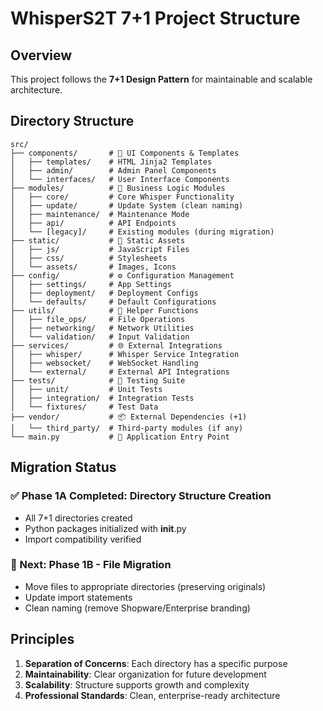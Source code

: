 # WhisperS2T 7+1 Project Structure

## Overview
This project follows the **7+1 Design Pattern** for maintainable and scalable architecture.

## Directory Structure

```
src/
├── components/       # 🎨 UI Components & Templates
│   ├── templates/    # HTML Jinja2 Templates
│   ├── admin/        # Admin Panel Components
│   └── interfaces/   # User Interface Components
├── modules/          # 🧠 Business Logic Modules
│   ├── core/         # Core Whisper Functionality
│   ├── update/       # Update System (clean naming)
│   ├── maintenance/  # Maintenance Mode
│   ├── api/          # API Endpoints
│   └── [legacy]/     # Existing modules (during migration)
├── static/           # 🎨 Static Assets
│   ├── js/           # JavaScript Files
│   ├── css/          # Stylesheets
│   └── assets/       # Images, Icons
├── config/           # ⚙️ Configuration Management
│   ├── settings/     # App Settings
│   ├── deployment/   # Deployment Configs
│   └── defaults/     # Default Configurations
├── utils/            # 🔧 Helper Functions
│   ├── file_ops/     # File Operations
│   ├── networking/   # Network Utilities
│   └── validation/   # Input Validation
├── services/         # 🌐 External Integrations
│   ├── whisper/      # Whisper Service Integration
│   ├── websocket/    # WebSocket Handling
│   └── external/     # External API Integrations
├── tests/            # 🧪 Testing Suite
│   ├── unit/         # Unit Tests
│   ├── integration/  # Integration Tests
│   └── fixtures/     # Test Data
├── vendor/           # 📦 External Dependencies (+1)
│   └── third_party/  # Third-party modules (if any)
└── main.py           # 🚀 Application Entry Point
```

## Migration Status

### ✅ Phase 1A Completed: Directory Structure Creation
- All 7+1 directories created
- Python packages initialized with __init__.py
- Import compatibility verified

### 🔄 Next: Phase 1B - File Migration
- Move files to appropriate directories (preserving originals)
- Update import statements
- Clean naming (remove Shopware/Enterprise branding)

## Principles

1. **Separation of Concerns**: Each directory has a specific purpose
2. **Maintainability**: Clear organization for future development
3. **Scalability**: Structure supports growth and complexity
4. **Professional Standards**: Clean, enterprise-ready architecture
